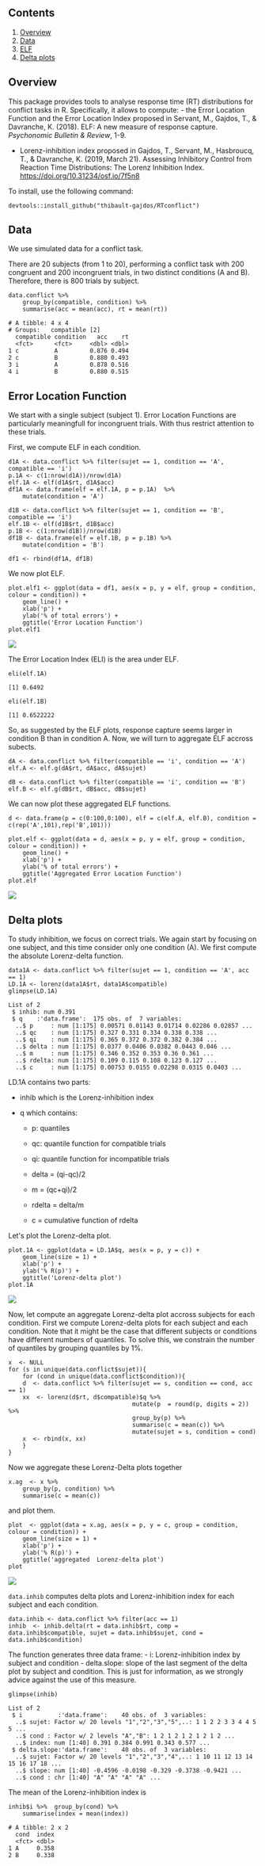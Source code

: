 Contents
--------

1.  [Overview](#overview)
2.  [Data](#data)
3.  [ELF](#ELF)
4.  [Delta plots](#delta)

Overview
--------

This package provides tools to analyse response time (RT) distributions
for conflict tasks in R. Specifically, it allows to compute: - the Error
Location Function and the Error Location Index proposed in Servant, M.,
Gajdos, T., & Davranche, K. (2018). ELF: A new measure of response
capture. *Psychonomic Bulletin & Review*, 1-9.

-   Lorenz-inhibition index proposed in Gajdos, T., Servant, M.,
    Hasbroucq, T., & Davranche, K. (2019, March 21). Assessing
    Inhibitory Control from Reaction Time Distributions: The Lorenz
    Inhibition Index. <https://doi.org/10.31234/osf.io/7f5n8>

To install, use the following command:

`devtools::install_github("thibault-gajdos/RTconflict")`

Data
----

We use simulated data for a conflict task.

There are 20 subjects (from 1 to 20), performing a conflict task with
200 congruent and 200 incongruent trials, in two distinct conditions (A
and B). Therefore, there is 800 trials by subject.

    data.conflict %>%
        group_by(compatible, condition) %>%
        summarise(acc = mean(acc), rt = mean(rt))

    # A tibble: 4 x 4
    # Groups:   compatible [2]
      compatible condition   acc    rt
      <fct>      <fct>     <dbl> <dbl>
    1 c          A         0.876 0.494
    2 c          B         0.880 0.493
    3 i          A         0.878 0.516
    4 i          B         0.880 0.515

Error Location Function
-----------------------

We start with a single subject (subject 1). Error Location Functions are
particularly meaningfull for incongruent trials. With thus restrict
attention to these trials.

First, we compute ELF in each condition.

    d1A <- data.conflict %>% filter(sujet == 1, condition == 'A', compatible == 'i')
    p.1A <- c(1:nrow(d1A))/nrow(d1A)
    elf.1A <- elf(d1A$rt, d1A$acc)
    df1A <- data.frame(elf = elf.1A, p = p.1A)  %>%
        mutate(condition = 'A')

    d1B <- data.conflict %>% filter(sujet == 1, condition == 'B', compatible == 'i')
    elf.1B <- elf(d1B$rt, d1B$acc)
    p.1B <- c(1:nrow(d1B))/nrow(d1B)
    df1B <- data.frame(elf = elf.1B, p = p.1B) %>%
        mutate(condition = 'B')

    df1 <- rbind(df1A, df1B)

We now plot ELF.

    plot.elf1 <- ggplot(data = df1, aes(x = p, y = elf, group = condition, colour = condition)) +
        geom_line() +
        xlab('p') +
        ylab('% of total errors') + 
        ggtitle('Error Location Function')
    plot.elf1

<img src="rtconflict_vignette-exported_files/figure-markdown_strict/unnamed-chunk-4-1.png" style="display: block; margin: auto;" />

The Error Location Index (ELI) is the area under ELF.

    eli(elf.1A)

    [1] 0.6492

    eli(elf.1B)

    [1] 0.6522222

So, as suggested by the ELF plots, response capture seems larger in
condition B than in condition A. Now, we will turn to aggregate ELF
accross subects.

    dA <- data.conflict %>% filter(compatible == 'i', condition == 'A')
    elf.A <- elf.g(dA$rt, dA$acc, dA$sujet) 

    dB <- data.conflict %>% filter(compatible == 'i', condition == 'B')
    elf.B <- elf.g(dB$rt, dB$acc, dB$sujet)

We can now plot these aggregated ELF functions.

    d <- data.frame(p = c(0:100,0:100), elf = c(elf.A, elf.B), condition = c(rep('A',101),rep('B',101)))

    plot.elf <- ggplot(data = d, aes(x = p, y = elf, group = condition, colour = condition)) +
        geom_line() +
        xlab('p') +
        ylab('% of total errors') + 
        ggtitle('Aggregated Error Location Function')
    plot.elf

<img src="rtconflict_vignette-exported_files/figure-markdown_strict/unnamed-chunk-7-1.png" style="display: block; margin: auto;" />

Delta plots
-----------

To study inhibition, we focus on correct trials. We again start by
focusing on one subject, and this time consider only one condition (A).
We first compute the absolute Lorenz-delta function.

    data1A <- data.conflict %>% filter(sujet == 1, condition == 'A', acc == 1)
    LD.1A <- lorenz(data1A$rt, data1A$compatible)
    glimpse(LD.1A)

    List of 2
     $ inhib: num 0.391
     $ q    :'data.frame':  175 obs. of  7 variables:
      ..$ p     : num [1:175] 0.00571 0.01143 0.01714 0.02286 0.02857 ...
      ..$ qc    : num [1:175] 0.327 0.331 0.334 0.338 0.338 ...
      ..$ qi    : num [1:175] 0.365 0.372 0.372 0.382 0.384 ...
      ..$ delta : num [1:175] 0.0377 0.0406 0.0382 0.0443 0.046 ...
      ..$ m     : num [1:175] 0.346 0.352 0.353 0.36 0.361 ...
      ..$ rdelta: num [1:175] 0.109 0.115 0.108 0.123 0.127 ...
      ..$ c     : num [1:175] 0.00753 0.0155 0.02298 0.0315 0.0403 ...

LD.1A contains two parts:

-   inhib which is the Lorenz-inhibition index

-   q which contains:

    -   p: quantiles

    -   qc: quantile function for compatible trials

    -   qi: quantile function for incompatible trials

    -   delta = (qi-qc)/2

    -   m = (qc+qi)/2

    -   rdelta = delta/m

    -   c = cumulative function of rdelta

Let's plot the Lorenz-delta plot.

    plot.1A <- ggplot(data = LD.1A$q, aes(x = p, y = c)) +
        geom_line(size = 1) +
        xlab('p') +
        ylab('% R(p)') +
        ggtitle('Lorenz-delta plot') 
    plot.1A

<img src="rtconflict_vignette-exported_files/figure-markdown_strict/unnamed-chunk-9-1.png" style="display: block; margin: auto;" />

Now, let compute an aggregate Lorenz-delta plot accross subjects for
each condition. First we compute Lorenz-delta plots for each subject and
each condition. Note that it might be the case that different subjects
or conditions have different numbers of quantiles. To solve this, we
constrain the number of quantiles by grouping quantiles by 1%.

    x  <- NULL 
    for (s in unique(data.conflict$sujet)){
        for (cond in unique(data.conflict$condition)){ 
        d  <- data.conflict %>% filter(sujet == s, condition == cond, acc == 1) 
        xx  <- lorenz(d$rt, d$compatible)$q %>%
                                       mutate(p  = round(p, digits = 2)) %>%
                                       group_by(p) %>% 
                                       summarise(c = mean(c)) %>%
                                       mutate(sujet = s, condition = cond)
        x  <- rbind(x, xx)
        }
    }

Now we aggregate these Lorenz-Delta plots together

    x.ag  <- x %>%
        group_by(p, condition) %>%
        summarise(c = mean(c))

and plot them.

    plot  <- ggplot(data = x.ag, aes(x = p, y = c, group = condition, colour = condition)) +
        geom_line(size = 1) +
        xlab('p') +
        ylab('% R(p)') +
        ggtitle('aggregated  Lorenz-delta plot')
    plot

<img src="rtconflict_vignette-exported_files/figure-markdown_strict/unnamed-chunk-12-1.png" style="display: block; margin: auto;" />

`data.inhib` computes delta plots and Lorenz-inhibition index for each
subject and each condition.

    data.inhib <- data.conflict %>% filter(acc == 1)
    inhib  <- inhib.delta(rt = data.inhib$rt, comp = data.inhib$compatible, sujet = data.inhib$sujet, cond = data.inhib$condition)

The function generates three data frame: - i: Lorenz-inhibition index by
subject and condition - delta.slope: slope of the last segment of the
delta plot by subject and condition. This is just for information, as we
strongly advice against the use of this measure.

    glimpse(inhib)

    List of 2
     $ i          :'data.frame':    40 obs. of  3 variables:
      ..$ sujet: Factor w/ 20 levels "1","2","3","5",..: 1 1 2 2 3 3 4 4 5 5 ...
      ..$ cond : Factor w/ 2 levels "A","B": 1 2 1 2 1 2 1 2 1 2 ...
      ..$ index: num [1:40] 0.391 0.384 0.991 0.343 0.577 ...
     $ delta.slope:'data.frame':    40 obs. of  3 variables:
      ..$ sujet: Factor w/ 20 levels "1","2","3","4",..: 1 10 11 12 13 14 15 16 17 18 ...
      ..$ slope: num [1:40] -0.4596 -0.0198 -0.329 -0.3738 -0.9421 ...
      ..$ cond : chr [1:40] "A" "A" "A" "A" ...

The mean of the Lorenz-inhibition index is

    inhib$i %>%  group_by(cond) %>%
        summarise(index = mean(index)) 

    # A tibble: 2 x 2
      cond  index
      <fct> <dbl>
    1 A     0.358
    2 B     0.338
